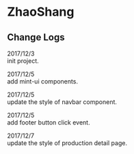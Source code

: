 # ZhaoShang

## Change Logs
<p>
2017/12/3<br/>
init project.
</p>
<p>
2017/12/5<br/>
add mint-ui components.
</p>
<p>
2017/12/5<br/>
update the style of navbar component.
</p>
<p>
2017/12/5<br/>
add footer button click event.
</p>
<p>
2017/12/7<br/>
update the style of production detail page.
</p>
